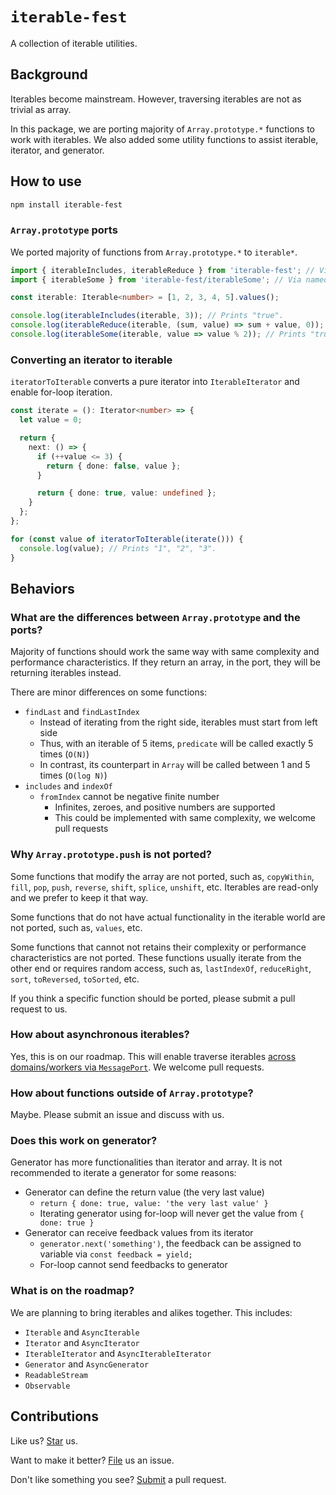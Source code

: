 # `iterable-fest`

A collection of iterable utilities.

## Background

Iterables become mainstream. However, traversing iterables are not as trivial as array.

In this package, we are porting majority of `Array.prototype.*` functions to work with iterables. We also added some utility functions to assist iterable, iterator, and generator.

## How to use

```sh
npm install iterable-fest
```

### `Array.prototype` ports

We ported majority of functions from `Array.prototype.*` to `iterable*`.

```ts
import { iterableIncludes, iterableReduce } from 'iterable-fest'; // Via default exports.
import { iterableSome } from 'iterable-fest/iterableSome'; // Via named exports.

const iterable: Iterable<number> = [1, 2, 3, 4, 5].values();

console.log(iterableIncludes(iterable, 3)); // Prints "true".
console.log(iterableReduce(iterable, (sum, value) => sum + value, 0)); // Prints "15".
console.log(iterableSome(iterable, value => value % 2)); // Prints "true".
```

### Converting an iterator to iterable

`iteratorToIterable` converts a pure iterator into `IterableIterator` and enable for-loop iteration.

```ts
const iterate = (): Iterator<number> => {
  let value = 0;

  return {
    next: () => {
      if (++value <= 3) {
        return { done: false, value };
      }

      return { done: true, value: undefined };
    }
  };
};

for (const value of iteratorToIterable(iterate())) {
  console.log(value); // Prints "1", "2", "3".
}
```

## Behaviors

### What are the differences between `Array.prototype` and the ports?

Majority of functions should work the same way with same complexity and performance characteristics. If they return an array, in the port, they will be returning iterables instead.

There are minor differences on some functions:

- `findLast` and `findLastIndex`
  - Instead of iterating from the right side, iterables must start from left side
  - Thus, with an iterable of 5 items, `predicate` will be called exactly 5 times (`O(N)`)
  - In contrast, its counterpart in `Array` will be called between 1 and 5 times (`O(log N)`)
- `includes` and `indexOf`
  - `fromIndex` cannot be negative finite number
    - Infinites, zeroes, and positive numbers are supported
    - This could be implemented with same complexity, we welcome pull requests

### Why `Array.prototype.push` is not ported?

Some functions that modify the array are not ported, such as, `copyWithin`, `fill`, `pop`, `push`, `reverse`, `shift`, `splice`, `unshift`, etc. Iterables are read-only and we prefer to keep it that way.

Some functions that do not have actual functionality in the iterable world are not ported, such as, `values`, etc.

Some functions that cannot not retains their complexity or performance characteristics are not ported. These functions usually iterate from the other end or requires random access, such as, `lastIndexOf`, `reduceRight`, `sort`, `toReversed`, `toSorted`, etc.

If you think a specific function should be ported, please submit a pull request to us.

### How about asynchronous iterables?

Yes, this is on our roadmap. This will enable traverse iterables [across domains/workers via `MessagePort`](https://npmjs.com/package/message-port-rpc). We welcome pull requests.

### How about functions outside of `Array.prototype`?

Maybe. Please submit an issue and discuss with us.

### Does this work on generator?

Generator has more functionalities than iterator and array. It is not recommended to iterate a generator for some reasons:

- Generator can define the return value (the very last value)
  - `return { done: true, value: 'the very last value' }`
  - Iterating generator using for-loop will never get the value from `{ done: true }`
- Generator can receive feedback values from its iterator
  - `generator.next('something')`, the feedback can be assigned to variable via `const feedback = yield;`
  - For-loop cannot send feedbacks to generator

### What is on the roadmap?

We are planning to bring iterables and alikes together. This includes:

- `Iterable` and `AsyncIterable`
- `Iterator` and `AsyncIterator`
- `IterableIterator` and `AsyncIterableIterator`
- `Generator` and `AsyncGenerator`
- `ReadableStream`
- `Observable`

## Contributions

Like us? [Star](https://github.com/compulim/iterable-fest/stargazers) us.

Want to make it better? [File](https://github.com/compulim/iterable-fest/issues) us an issue.

Don't like something you see? [Submit](https://github.com/compulim/iterable-fest/pulls) a pull request.
